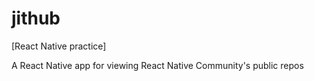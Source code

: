 # jithub
[React Native practice]

A React Native app for viewing React Native Community's public repos
